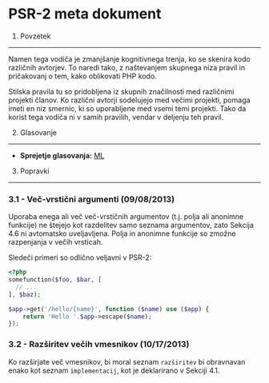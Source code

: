 PSR-2 meta dokument
===================

1. Povzetek
-----------

Namen tega vodiča je zmanjšanje kognitivnega trenja, ko se skenira kodo različnih avtorjev. To naredi tako,
z naštevanjem skupnega niza pravil in pričakovanj o tem, kako oblikovati PHP kodo.

Stilska pravila tu so pridobljena iz skupnih značilnosti med različnimi projekti članov. Ko različni avtorji
sodelujejo med večimi projekti, pomaga imeti en niz smernic, ki so uporabljene med vsemi temi
projekti. Tako da korist tega vodiča ni v samih pravilih, vendar v deljenju teh pravil.


2. Glasovanje
-------------

- **Sprejetje glasovanja:** [ML](https://groups.google.com/d/msg/php-fig/c-QVvnZdMQ0/TdDMdzKFpdIJ)


3. Popravki
-----------

### 3.1 - Več-vrstični argumenti (09/08/2013)

Uporaba enega ali več več-vrstičnih argumentov (t.j. polja ali anonimne funkcije) ne štejejo kot
razdelitev samo seznama argumentov, zato Sekcija 4.6 ni avtomatsko uveljavljena. Polja in anonimne
funkcije so zmožne razpenjanja v večih vrsticah.

Sledeči primeri so odlično veljavni v PSR-2:

~~~php
<?php
somefunction($foo, $bar, [
  // ...
], $baz);

$app->get('/hello/{name}', function ($name) use ($app) {
    return 'Hello '.$app->escape($name);
});
~~~

### 3.2 - Razširitev večih vmesnikov (10/17/2013)

Ko razširjate več vmesnikov, bi moral seznam `razširitev` bi obravnavan enako kot seznam
`implementacij`, kot je deklarirano v Sekciji 4.1.

